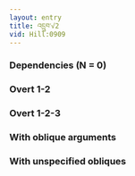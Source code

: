 ```yaml
---
layout: entry
title: འདྲུབ་√2
vid: Hill:0909
---
```

### Dependencies (N = 0)


### Overt 1-2


### Overt 1-2-3


### With oblique arguments


### With unspecified obliques
